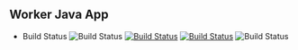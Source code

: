 ## Worker Java App
  * Build Status
![Build Status](https://e25d0eebfa61.ngrok-free.app/buildStatus/icon?job=instavote%2Fworker-build)
[![Build Status](https://e25d0eebfa61.ngrok-free.app/buildStatus/icon?job=instavote%2Fworker-test)](https://e25d0eebfa61.ngrok-free.app/job/instavote/job/worker-test/)
[![Build Status](https://e25d0eebfa61.ngrok-free.app/buildStatus/icon?job=instavote%2Fworker-test&subject=UnitTest)](https://e25d0eebfa61.ngrok-free.app/job/instavote/job/worker-test/)
![Build Status](https://e25d0eebfa61.ngrok-free.app/buildStatus/icon?job=instavote%2Fworker-package)
